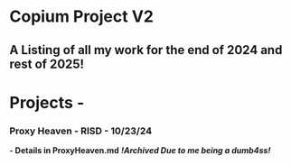 # Copium Project V2

## A Listing of all my work for the end of 2024 and rest of 2025!

# Projects -

### Proxy Heaven - RISD - 10/23/24

**- Details in ProxyHeaven.md**
***!Archived Due to me being a dumb4ss!***
